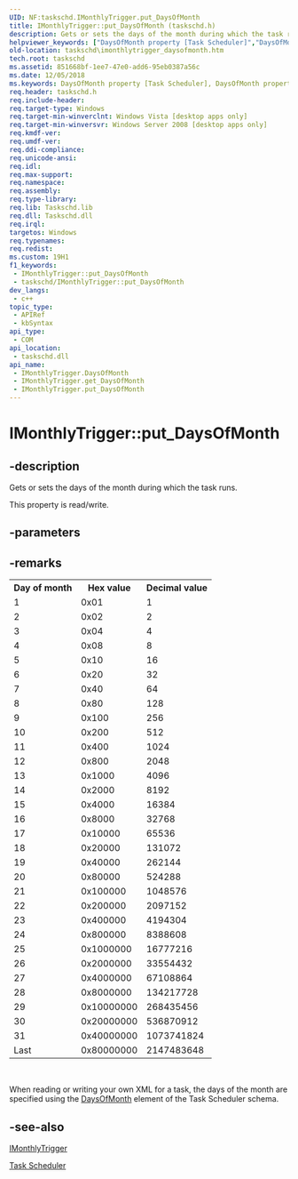 ```yaml
---
UID: NF:taskschd.IMonthlyTrigger.put_DaysOfMonth
title: IMonthlyTrigger::put_DaysOfMonth (taskschd.h)
description: Gets or sets the days of the month during which the task runs.
helpviewer_keywords: ["DaysOfMonth property [Task Scheduler]","DaysOfMonth property [Task Scheduler]","IMonthlyTrigger interface","IMonthlyTrigger interface [Task Scheduler]","DaysOfMonth property","IMonthlyTrigger.DaysOfMonth","IMonthlyTrigger.put_DaysOfMonth","IMonthlyTrigger::DaysOfMonth","IMonthlyTrigger::get_DaysOfMonth","IMonthlyTrigger::put_DaysOfMonth","put_DaysOfMonth","taskschd.imonthlytrigger_daysofmonth","taskschd/IMonthlyTrigger::DaysOfMonth","taskschd/IMonthlyTrigger::get_DaysOfMonth","taskschd/IMonthlyTrigger::put_DaysOfMonth"]
old-location: taskschd\imonthlytrigger_daysofmonth.htm
tech.root: taskschd
ms.assetid: 851668bf-1ee7-47e0-add6-95eb0387a56c
ms.date: 12/05/2018
ms.keywords: DaysOfMonth property [Task Scheduler], DaysOfMonth property [Task Scheduler],IMonthlyTrigger interface, IMonthlyTrigger interface [Task Scheduler],DaysOfMonth property, IMonthlyTrigger.DaysOfMonth, IMonthlyTrigger.put_DaysOfMonth, IMonthlyTrigger::DaysOfMonth, IMonthlyTrigger::get_DaysOfMonth, IMonthlyTrigger::put_DaysOfMonth, put_DaysOfMonth, taskschd.imonthlytrigger_daysofmonth, taskschd/IMonthlyTrigger::DaysOfMonth, taskschd/IMonthlyTrigger::get_DaysOfMonth, taskschd/IMonthlyTrigger::put_DaysOfMonth
req.header: taskschd.h
req.include-header: 
req.target-type: Windows
req.target-min-winverclnt: Windows Vista [desktop apps only]
req.target-min-winversvr: Windows Server 2008 [desktop apps only]
req.kmdf-ver: 
req.umdf-ver: 
req.ddi-compliance: 
req.unicode-ansi: 
req.idl: 
req.max-support: 
req.namespace: 
req.assembly: 
req.type-library: 
req.lib: Taskschd.lib
req.dll: Taskschd.dll
req.irql: 
targetos: Windows
req.typenames: 
req.redist: 
ms.custom: 19H1
f1_keywords:
 - IMonthlyTrigger::put_DaysOfMonth
 - taskschd/IMonthlyTrigger::put_DaysOfMonth
dev_langs:
 - c++
topic_type:
 - APIRef
 - kbSyntax
api_type:
 - COM
api_location:
 - taskschd.dll
api_name:
 - IMonthlyTrigger.DaysOfMonth
 - IMonthlyTrigger.get_DaysOfMonth
 - IMonthlyTrigger.put_DaysOfMonth
---
```


# IMonthlyTrigger::put_DaysOfMonth


## -description

Gets or sets the days of the month during which the task runs.

This property is read/write.

## -parameters

## -remarks

<table>
<tr>
<th>Day of month</th>
<th>Hex value</th>
<th>Decimal value</th>
</tr>
<tr>
<td>1</td>
<td>0x01</td>
<td>1</td>
</tr>
<tr>
<td>2</td>
<td>0x02</td>
<td>2</td>
</tr>
<tr>
<td>3</td>
<td>0x04</td>
<td>4</td>
</tr>
<tr>
<td>4</td>
<td>0x08</td>
<td>8</td>
</tr>
<tr>
<td>5</td>
<td>0x10</td>
<td>16</td>
</tr>
<tr>
<td>6</td>
<td>0x20</td>
<td>32</td>
</tr>
<tr>
<td>7</td>
<td>0x40</td>
<td>64</td>
</tr>
<tr>
<td>8</td>
<td>0x80</td>
<td>128</td>
</tr>
<tr>
<td>9</td>
<td>0x100</td>
<td>256</td>
</tr>
<tr>
<td>10</td>
<td>0x200</td>
<td>512</td>
</tr>
<tr>
<td>11</td>
<td>0x400</td>
<td>1024</td>
</tr>
<tr>
<td>12</td>
<td>0x800</td>
<td>2048</td>
</tr>
<tr>
<td>13</td>
<td>0x1000</td>
<td>4096</td>
</tr>
<tr>
<td>14</td>
<td>0x2000</td>
<td>8192</td>
</tr>
<tr>
<td>15</td>
<td>0x4000</td>
<td>16384</td>
</tr>
<tr>
<td>16</td>
<td>0x8000</td>
<td>32768</td>
</tr>
<tr>
<td>17</td>
<td>0x10000</td>
<td>65536</td>
</tr>
<tr>
<td>18</td>
<td>0x20000</td>
<td>131072</td>
</tr>
<tr>
<td>19</td>
<td>0x40000</td>
<td>262144</td>
</tr>
<tr>
<td>20</td>
<td>0x80000</td>
<td>524288</td>
</tr>
<tr>
<td>21</td>
<td>0x100000</td>
<td>1048576</td>
</tr>
<tr>
<td>22</td>
<td>0x200000</td>
<td>2097152</td>
</tr>
<tr>
<td>23</td>
<td>0x400000</td>
<td>4194304</td>
</tr>
<tr>
<td>24</td>
<td>0x800000</td>
<td>8388608</td>
</tr>
<tr>
<td>25</td>
<td>0x1000000</td>
<td>16777216</td>
</tr>
<tr>
<td>26</td>
<td>0x2000000</td>
<td>33554432</td>
</tr>
<tr>
<td>27</td>
<td>0x4000000</td>
<td>67108864</td>
</tr>
<tr>
<td>28</td>
<td>0x8000000</td>
<td>134217728</td>
</tr>
<tr>
<td>29</td>
<td>0x10000000</td>
<td>268435456</td>
</tr>
<tr>
<td>30</td>
<td>0x20000000</td>
<td>536870912</td>
</tr>
<tr>
<td>31</td>
<td>0x40000000</td>
<td>1073741824</td>
</tr>
<tr>
<td>Last</td>
<td>0x80000000</td>
<td>2147483648</td>
</tr>
</table>
 



When reading or writing your own XML for a task, the days of the month are specified using the <a href="/windows/desktop/TaskSchd/taskschedulerschema-daysofmonth-monthlyscheduletype-element">DaysOfMonth</a> element of the Task Scheduler schema.

## -see-also

<a href="/windows/desktop/api/taskschd/nn-taskschd-imonthlytrigger">IMonthlyTrigger</a>



<a href="/windows/desktop/TaskSchd/task-scheduler-start-page">Task Scheduler</a>